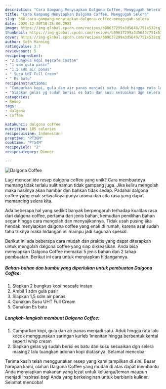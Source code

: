 ```yaml
---
description: "Cara Gampang Menyiapkan Dalgona Coffee, Menggugah Selera"
title: "Cara Gampang Menyiapkan Dalgona Coffee, Menggugah Selera"
slug: 568-cara-gampang-menyiapkan-dalgona-coffee-menggugah-selera
date: 2020-12-30T10:25:00.298Z
image: https://img-global.cpcdn.com/recipes/b89637299a3d5640/751x532cq70/dalgona-coffee-foto-resep-utama.jpg
thumbnail: https://img-global.cpcdn.com/recipes/b89637299a3d5640/751x532cq70/dalgona-coffee-foto-resep-utama.jpg
cover: https://img-global.cpcdn.com/recipes/b89637299a3d5640/751x532cq70/dalgona-coffee-foto-resep-utama.jpg
author: Seth Manning
ratingvalue: 3.7
reviewcount: 5
recipeingredient:
- "2 bungkus kopi nescafe instan"
- "1 sdm gula pasir"
- "1,5 sdm air panas"
- " Susu UHT Full Cream"
- " Es batu"
recipeinstructions:
- "Campurkan kopi, gula dan air panas menjadi satu. Aduk hingga rata lalu kocok menggunakan saringan kurleb 1menitan hingga berbentuk kental seperti whip cream"
- "Siapkan gelas yg sudah berisi es batu dan susu sesuaikan dgn selera masing2 lalu tuangkan adonan kopi diatasnya. Selamat mencoba"
categories:
- Resep
tags:
- dalgona
- coffee

katakunci: dalgona coffee 
nutrition: 105 calories
recipecuisine: Indonesian
preptime: "PT36M"
cooktime: "PT54M"
recipeyield: "2"
recipecategory: Dinner

---
```



![Dalgona Coffee](https://img-global.cpcdn.com/recipes/b89637299a3d5640/751x532cq70/dalgona-coffee-foto-resep-utama.jpg)

Lagi mencari ide resep dalgona coffee yang unik? Cara membuatnya memang tidak terlalu sulit namun tidak gampang juga. Jika keliru mengolah maka hasilnya akan hambar dan bahkan tidak sedap. Padahal dalgona coffee yang enak selayaknya punya aroma dan cita rasa yang dapat memancing selera kita.



Ada beberapa hal yang sedikit banyak berpengaruh terhadap kualitas rasa dari dalgona coffee, pertama dari jenis bahan, kemudian pemilihan bahan segar hingga cara mengolah dan menyajikannya. Tidak usah pusing jika hendak menyiapkan dalgona coffee yang enak di rumah, karena asal sudah tahu triknya maka hidangan ini mampu jadi suguhan spesial.


Berikut ini ada beberapa cara mudah dan praktis yang dapat diterapkan untuk mengolah dalgona coffee yang siap dikreasikan. Anda bisa menyiapkan Dalgona Coffee memakai 5 jenis bahan dan 2 tahap pembuatan. Berikut ini cara untuk menyiapkan hidangannya.

<!--inarticleads1-->

##### Bahan-bahan dan bumbu yang diperlukan untuk pembuatan Dalgona Coffee:

1. Siapkan 2 bungkus kopi nescafe instan
1. Ambil 1 sdm gula pasir
1. Siapkan 1,5 sdm air panas
1. Gunakan  Susu UHT Full Cream
1. Gunakan  Es batu




<!--inarticleads2-->

##### Langkah-langkah membuat Dalgona Coffee:

1. Campurkan kopi, gula dan air panas menjadi satu. Aduk hingga rata lalu kocok menggunakan saringan kurleb 1menitan hingga berbentuk kental seperti whip cream
1. Siapkan gelas yg sudah berisi es batu dan susu sesuaikan dgn selera masing2 lalu tuangkan adonan kopi diatasnya. Selamat mencoba




Terima kasih telah menggunakan resep yang kami tampilkan di sini. Besar harapan kami, olahan Dalgona Coffee yang mudah di atas dapat membantu Anda menyiapkan makanan yang lezat untuk keluarga/teman maupun menjadi inspirasi bagi Anda yang berkeinginan untuk berbisnis kuliner. Selamat mencoba!
